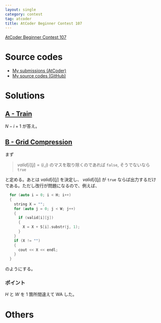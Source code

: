 ```yaml
---
layout: single
category: contest
tag: atcoder
title: AtCoder Beginner Contest 107
---
```


[AtCoder Beginner Contest 107](https://atcoder.jp/contests/abc107)

# Source codes

- [My submissions (AtCoder)](https://atcoder.jp/contests/abc107/submissions?f.User=kazunetakahashi)
- [My source codes (GitHub)](https://github.com/kazunetakahashi/atcoder/tree/master/2018/1031_ABC107)

# Solutions

## [A - Train](https://atcoder.jp/contests/abc107/tasks/abc107_a)

$N - i + 1$ が答え。

## [B - Grid Compression](https://atcoder.jp/contests/abc107/tasks/abc107_b)

まず

> $valid[i][j] = (i, j)$ のマスを取り除くのであれば `false`, そうでないなら `true`

と定める。あとは $valid[i][j]$ を決定し、 $valid[i][j]$ が `true` ならば出力するだけである。ただし改行が問題になるので、例えば、

```c++
  for (auto i = 0; i < H; i++)
  {
    string X = "";
    for (auto j = 0; j < W; j++)
    {
      if (valid[i][j])
      {
        X = X + S[i].substr(j, 1);
      }
    }
    if (X != "")
    {
      cout << X << endl;
    }
  }
```

のようにする。

### ポイント

$H$ と $W$ を 1 箇所間違えて WA した。

# Others
